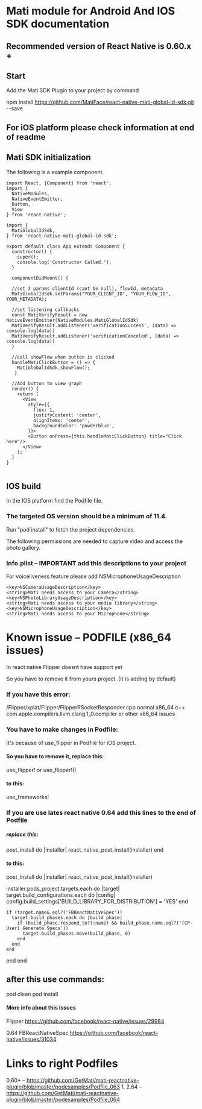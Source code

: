 # Mati module for Android And IOS SDK documentation

## Recommended version of React Native is 0.60.x +

## Start
Add the Mati SDK Plugin to your project by command

npm install https://github.com/MatiFace/react-native-mati-global-id-sdk.git --save

## For iOS platform please check information at end of readme

## Mati SDK initialization

The following is a example component.

```
import React, {Component} from 'react';
import {
  NativeModules,
  NativeEventEmitter,
  Button,
  View
} from 'react-native';

import {
  MatiGlobalIdSdk,
} from 'react-native-mati-global-id-sdk';

export default class App extends Component {
  constructor() {
    super();
    console.log('Constructor Called.');	
  }

  componentDidMount() {

  //set 3 params clientId (cant be null), flowId, metadata
  MatiGlobalIdSdk.setParams("YOUR_CLIENT_ID", "YOUR_FLOW_ID", YOUR_METADATA);

  //set listening callbacks
  const MatiVerifyResult = new NativeEventEmitter(NativeModules.MatiGlobalIdSdk)
  MatiVerifyResult.addListener('verificationSuccess', (data) => console.log(data))
  MatiVerifyResult.addListener('verificationCanceled', (data) => console.log(data))
  }

  //call showFlow when button is clicked
  handleMatiClickButton = () => {
    MatiGlobalIdSdk.showFlow();
   }

  //Add button to view graph
  render() {
    return (
      <View
        style={{
          flex: 1,
          justifyContent: 'center',
          alignItems: 'center',
          backgroundColor: 'powderblue',
        }}>
        <Button onPress={this.handleMatiClickButton} title="Click here"/>
      </View>
    );
  }
}


```

## IOS build

In the IOS platform find the Podfile file. 

### The targeted OS version should be a minimum of 11.4.
Run "pod install" to fetch the project dependencies.

The following permissions are needed to capture video and access the photo gallery.

### Info.plist – IMPORTANT add this descriptions to your project

For voiceliveness feature please add NSMicrophoneUsageDescription

```
<key>NSCameraUsageDescription</key>
<string>Mati needs access to your Camera</string>
<key>NSPhotoLibraryUsageDescription</key>
<string>Mati needs access to your media library</string>
<key>NSMicrophoneUsageDescription</key>
<string>Mati needs access to your Microphone</string>
```

# Known issue – PODFILE (x86_64 issues)
In react native Flipper doesnt have support yet

So you have to remove it from yours project. (It is adding by default)

### If you have this error:
/Flipper/xplat/Flipper/FlipperRSocketResponder.cpp normal x86_64 c++ com.apple.compilers.llvm.clang.1_0.compiler or other x86_64 issues

### You have to make changes in Podfile:
It's because of use_flipper in Podfile for iOS project.

#### So you have to remove it, replace this:

use_flipper! or  use_flipper!()

#### to this:

use_frameworks!

### If you are use lates react native 0.64 add this lines to the end of Podfile

##### replace this:
  post_install do |installer|
    react_native_post_install(installer)
  end
  
#### to this:

post_install do |installer|
  react_native_post_install(installer)
  
  installer.pods_project.targets.each do |target|
    target.build_configurations.each do |config|
      config.build_settings['BUILD_LIBRARY_FOR_DISTRIBUTION'] = 'YES'
    end
    
    if (target.name&.eql?('FBReactNativeSpec'))
      target.build_phases.each do |build_phase|
        if (build_phase.respond_to?(:name) && build_phase.name.eql?('[CP-User] Generate Specs'))
          target.build_phases.move(build_phase, 0)
        end
      end
    end
  end
end

## after this use commands:
pod clean 
pod install

#### More info about this issues 
Flipper https://github.com/facebook/react-native/issues/29984 

0.64 FBReactNativeSpec https://github.com/facebook/react-native/issues/31034

# Links to right Podfiles
0.60+ – https://github.com/GetMati/mati-reactnative-plugin/blob/master/podexamples/Podfile_063
1.
2.64 – https://github.com/GetMati/mati-reactnative-plugin/blob/master/podexamples/Podfile_064
